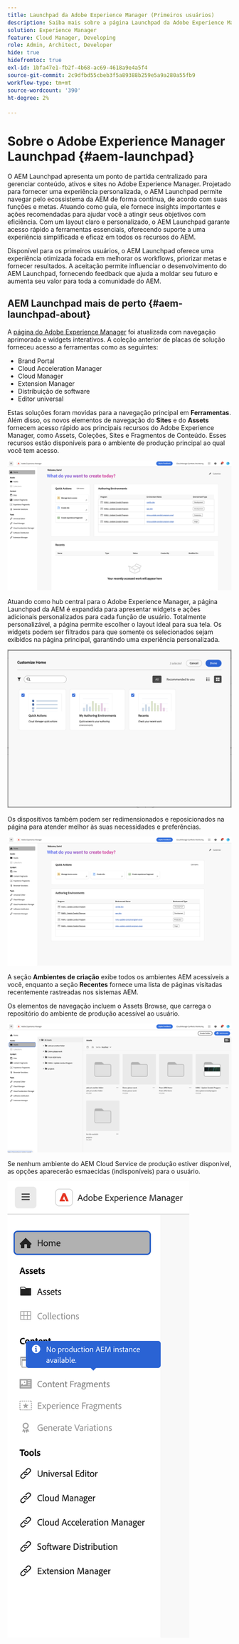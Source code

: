 ```yaml
---
title: Launchpad da Adobe Experience Manager (Primeiros usuários)
description: Saiba mais sobre a página Launchpad da Adobe Experience Manager.
solution: Experience Manager
feature: Cloud Manager, Developing
role: Admin, Architect, Developer
hide: true
hidefromtoc: true
exl-id: 1bfa47e1-fb2f-4b68-ac69-4618a9e4a5f4
source-git-commit: 2c9dfbd55cbeb3f5a89388b259e5a9a280a55fb9
workflow-type: tm+mt
source-wordcount: '390'
ht-degree: 2%

---
```


# Sobre o Adobe Experience Manager Launchpad {#aem-launchpad}

O AEM Launchpad apresenta um ponto de partida centralizado para gerenciar conteúdo, ativos e sites no Adobe Experience Manager. Projetado para fornecer uma experiência personalizada, o AEM Launchpad permite navegar pelo ecossistema da AEM de forma contínua, de acordo com suas funções e metas. Atuando como guia, ele fornece insights importantes e ações recomendadas para ajudar você a atingir seus objetivos com eficiência. Com um layout claro e personalizado, o AEM Launchpad garante acesso rápido a ferramentas essenciais, oferecendo suporte a uma experiência simplificada e eficaz em todos os recursos do AEM.

Disponível para os primeiros usuários, o AEM Launchpad oferece uma experiência otimizada focada em melhorar os workflows, priorizar metas e fornecer resultados. A aceitação permite influenciar o desenvolvimento do AEM Launchpad, fornecendo feedback que ajuda a moldar seu futuro e aumenta seu valor para toda a comunidade do AEM.

## AEM Launchpad mais de perto {#aem-launchpad-about}

A [página do Adobe Experience Manager](https://experience.adobe.com/#/experiencemanager) foi atualizada com navegação aprimorada e widgets interativos. A coleção anterior de placas de solução forneceu acesso a ferramentas como as seguintes:

* Brand Portal
* Cloud Acceleration Manager
* Cloud Manager
* Extension Manager
* Distribuição de software
* Editor universal

Estas soluções foram movidas para a navegação principal em **Ferramentas**. Além disso, os novos elementos de navegação do **Sites** e do **Assets** fornecem acesso rápido aos principais recursos do Adobe Experience Manager, como Assets, Coleções, Sites e Fragmentos de Conteúdo. Esses recursos estão disponíveis para o ambiente de produção principal ao qual você tem acesso.

![Ambientes do AEM Launchpad](/help/implementing/cloud-manager/assets/aem-launchpad-author-environments.png)

Atuando como hub central para o Adobe Experience Manager, a página Launchpad da AEM é expandida para apresentar widgets e ações adicionais personalizados para cada função de usuário. Totalmente personalizável, a página permite escolher o layout ideal para sua tela. Os widgets podem ser filtrados para que somente os selecionados sejam exibidos na página principal, garantindo uma experiência personalizada.

![Barra Inicial do AEM personalizada](/help/implementing/cloud-manager/assets/aem-launchpad-custom.png)

Os dispositivos também podem ser redimensionados e reposicionados na página para atender melhor às suas necessidades e preferências.

![Widgets da Barra Inicial do AEM](/help/implementing/cloud-manager/assets/aem-launchpad-widgets.png)

A seção **Ambientes de criação** exibe todos os ambientes AEM acessíveis a você, enquanto a seção **Recentes** fornece uma lista de páginas visitadas recentemente rastreadas nos sistemas AEM.

Os elementos de navegação incluem o Assets Browse, que carrega o repositório do ambiente de produção acessível ao usuário.

![Elementos de navegação do AEM Launchpad](/help/implementing/cloud-manager/assets/aem-launchpad-navigation.png)

Se nenhum ambiente do AEM Cloud Service de produção estiver disponível, as opções aparecerão esmaecidas (indisponíveis) para o usuário.

![Barra inicial do AEM sem ambientes de produção](/help/implementing/cloud-manager/assets/aem-launchpad-no-prod-environs.png)



